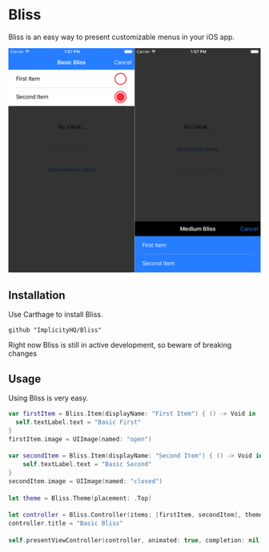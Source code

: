 # Bliss

Bliss is an easy way to present customizable menus in your iOS app.

![](https://github.com/implicityhq/bliss/blob/master/Screenshots/combined.jpg)

## Installation
Use Carthage to install Bliss.
```
github "ImplicityHQ/Bliss"
```

Right now Bliss is still in active development, so beware of breaking changes

## Usage
Using Bliss is very easy.

```swift
var firstItem = Bliss.Item(displayName: "First Item") { () -> Void in
  self.textLabel.text = "Basic First"
}
firstItem.image = UIImage(named: "open")

var secondItem = Bliss.Item(displayName: "Second Item") { () -> Void in
	self.textLabel.text = "Basic Second"
}
secondItem.image = UIImage(named: "closed")

let theme = Bliss.Theme(placement: .Top)

let controller = Bliss.Controller(items: [firstItem, secondItem], theme: theme)
controller.title = "Basic Bliss"

self.presentViewController(controller, animated: true, completion: nil)
```
